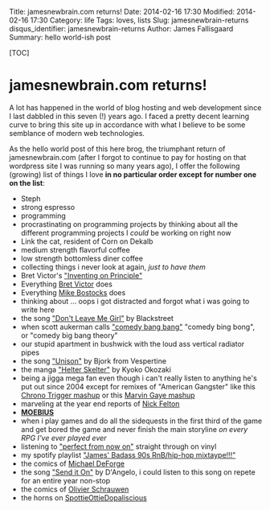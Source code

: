 Title: jamesnewbrain.com returns!
Date: 2014-02-16 17:30
Modified: 2014-02-16 17:30
Category: life
Tags: loves, lists
Slug: jamesnewbrain-returns
disqus_identifier: jamesnewbrain-returns
Author: James Fallisgaard
Summary: hello world-ish post

[TOC]

# jamesnewbrain.com returns!

A lot has happened in the world of blog hosting and web development since I last dabbled in this seven (!) years ago.  I faced a pretty decent learning curve to bring this site up in accordance with what I believe to be some semblance of modern web technologies.

As the hello world post of this here brog, the triumphant return of jamesnewbrain.com (after I forgot to continue to pay for hosting on that wordpress site I was running so many years ago), I offer the following (growing) list of things I love **in no particular order except for number one on the list**:

* Steph
* strong espresso
* programming
* procrastinating on programming projects by thinking about all the different programming projects I *could* be working on right now
* Link the cat, resident of Corn on Dekalb
* medium strength flavorful coffee
* low strength bottomless diner coffee
* collecting things i never look at again, *just to have them*
* Bret Victor's ["Inventing on Principle"](https://vimeo.com/36579366)
* Everything [Bret Victor](http://worrydream.com/) does
* Everything [Mike Bostocks](http://bost.ocks.org/mike/) does
* thinking about ... oops i got distracted and forgot what i was going to write here
* the song ["Don't Leave Me Girl"](http://youtu.be/DBUz2nkOKsc) by Blackstreet
* when scott aukerman calls ["comedy bang bang"](http://www.earwolf.com/show/comedy-bang-bang/) "comedy bing bong", or "comedy big bang theory"
* our stupid apartment in bushwick with the loud ass vertical radiator pipes
* the song ["Unison"](http://youtu.be/Zc7pZ_EMnjo) by Bjork from Vespertine
* the manga ["Helter Skelter"](http://www.amazon.com/Helter-Skelter-Unfriendly-Kyoko-Okazaki/dp/1935654837) by Kyoko Okozaki
* being a jigga mega fan even though i can't really listen to anything he's put out since 2004 except for remixes of "American Gangster" like this [Chrono Trigger mashup](http://2mellomakes.bandcamp.com/album/chrono-jigga) or this [Marvin Gaye mashup](http://www.jayandmarvin.com/)
* marveling at the year end reports of [Nick Felton](http://feltron.com/)
* **[MOEBIUS](http://theairtightgarage.tumblr.com/)**
* when i play games and do all the sidequests in the first third of the game and get bored the game and never finish the main storyline *on every RPG I've ever played ever*
* listening to ["perfect from now on"](http://www.insound.com/Perfect-From-Now-On-Reissue-Vinyl-2xLP-Built-to-Spill/P/INS36246/) straight through on vinyl
* my spotify playlist ["James' Badass 90s RnB/hip-hop mixtaype!!!"](http://open.spotify.com/user/123873117/playlist/6FGjavHwwANdVvQRCDUOpU)
* the comics of [Michael DeForge](http://michaeldeforge.wordpress.com/)
* the song ["Send it On"](http://youtu.be/3cL4leeORpY) by D'Angelo, i could listen to this song on repete for an entire year non-stop
* the comics of [Olivier Schrauwen](http://ollieschrauwen.blogspot.com/)
* the horns on [SpottieOttieDopaliscious](http://youtu.be/vXmqauitBkM)